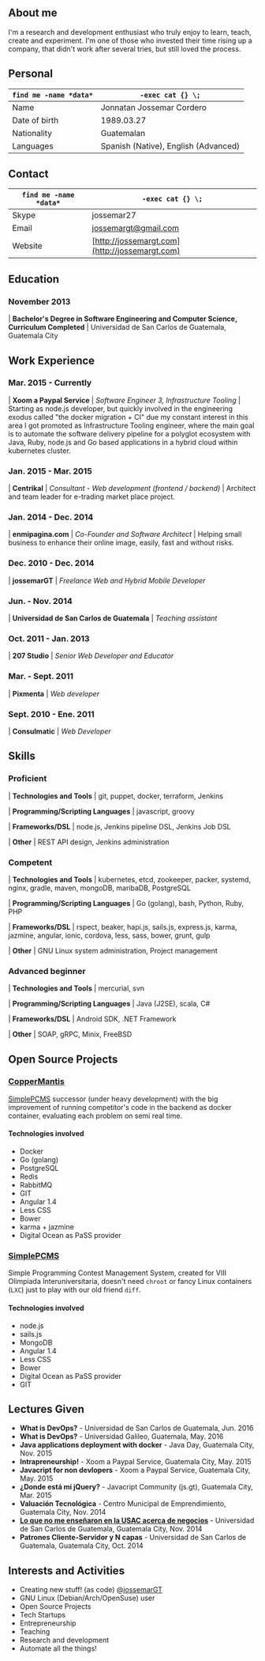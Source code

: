 ## About me

I'm a research and development enthusiast who truly enjoy to learn, teach,
create and experiment. I'm one of those who invested their time rising up a
company, that didn't work after several tries, but still loved the process.

## Personal

`find me -name *data*`  | `-exec cat {} \;`
---                     | ---
Name                    | Jonnatan Jossemar Cordero
Date of birth           | 1989.03.27
Nationality             | Guatemalan
Languages               | Spanish (Native), English (Advanced)

## Contact

`find me -name *data*`  | `-exec cat {} \;`
---                     | ---
Skype                   | jossemar27
Email                   | jossemargt@gmail.com
Website                 | [http://jossemargt.com](http://jossemargt.com)

## Education

### November 2013
| **Bachelor's Degree in Software Engineering and Computer Science, Curriculum Completed**
| Universidad de San Carlos de Guatemala, Guatemala City

## Work Experience

### Mar. 2015 - Currently
| **Xoom a Paypal Service**
| *Software Engineer 3, Infrastructure Tooling*
| Starting as node.js developer, but quickly involved in the engineering exodus called "the docker migration + CI" due my constant interest in this area I got promoted as Infrastructure Tooling engineer, where the main goal is to automate the software delivery pipeline for a polyglot ecosystem with Java, Ruby, node.js and Go based applications in a hybrid cloud within kubernetes cluster.

### Jan. 2015 - Mar. 2015
| **Centrikal**
| *Consultant - Web development (frontend / backend)*
| Architect and team leader for e-trading market place project.

### Jan. 2014 - Dec. 2014
| **enmipagina.com**
| *Co-Founder and Software Architect*
| Helping small business to enhance their online image, easily, fast and without risks.

### Dec. 2010 - Dec. 2014
| **jossemarGT**
| *Freelance Web and Hybrid Mobile Developer*

### Jun. - Nov. 2014
| **Universidad de San Carlos de Guatemala**
| *Teaching assistant*

### Oct. 2011 - Jan. 2013
| **207 Studio**
| *Senior Web Developer and Educator*

### Mar. - Sept. 2011
| **Pixmenta**
| *Web developer*

### Sept. 2010 - Ene. 2011
| **Consulmatic**
| *Web Developer*

## Skills

### Proficient

| **Technologies and Tools**
| git, puppet, docker, terraform, Jenkins

| **Programming/Scripting Languages**
| javascript, groovy

| **Frameworks/DSL**
| node.js, Jenkins pipeline DSL, Jenkins Job DSL

| **Other**
| REST API design, Jenkins administration

### Competent

| **Technologies and Tools**
| kubernetes, etcd, zookeeper, packer, systemd, nginx, gradle, maven, mongoDB, maribaDB, PostgreSQL

| **Programming/Scripting Languages**
| Go (golang), bash, Python, Ruby, PHP

| **Frameworks/DSL**
| rspect, beaker, hapi.js, sails.js, express.js, karma, jazmine, angular, ionic, cordova, less, sass, bower, grunt, gulp

| **Other**
| GNU Linux system administration, Project management

### Advanced beginner

| **Technologies and Tools**
| mercurial, svn

| **Programming/Scripting Languages**
| Java (J2SE), scala, C#

| **Frameworks/DSL**
| Android SDK, .NET Framework

| **Other**
| SOAP, gRPC, Minix, FreeBSD

## Open Source Projects

### [CopperMantis](https://github.com/CopperMantis)

[SimplePCMS](https://github.com/jossemargt/SimplePCMS) successor (under heavy
development) with the big improvement of running competitor's code in the backend
as docker container, evaluating each problem on semi real time.

#### Technologies involved

-   Docker
-   Go (golang)
-   PostgreSQL
-   Redis
-   RabbitMQ
-   GIT
-   Angular 1.4
-   Less CSS
-   Bower
-   karma + jazmine
-   Digital Ocean as PaSS provider

### [SimplePCMS](https://github.com/jossemargt/SimplePCMS)

Simple Programming Contest Management System, created for VIII Olimpiada
Interuniversitaria, doesn't need `chroot` or fancy Linux containers (`LXC`) just
to play with our old friend `diff`.

#### Technologies involved

-   node.js
-   sails.js
-   MongoDB
-   Angular 1.4
-   Less CSS
-   Bower
-   Digital Ocean as PaSS provider
-   GIT

## Lectures Given

-   **What is DevOps?** - Universidad de San Carlos de Guatemala, Jun. 2016
-   **What is DevOps?** - Universidad Galileo, Guatemala, May. 2016
-   **Java applications deployment with docker** - Java Day, Guatemala City, Nov. 2015
-   **Intrapreneurship!** - Xoom a Paypal Service, Guatemala City, May. 2015
-   **Javacript for non devlopers** - Xoom a Paypal Service, Guatemala City, May. 2015
-   **¿Donde está mi jQuery?** - Javacript Community (js.gt), Guatemala City, Mar. 2015
-   **Valuación Tecnológica** - Centro Municipal de Emprendimiento, Guatemala City, Nov. 2014
-   **[Lo que no me enseñaron en la USAC acerca de negocios](https://prezi.com/pueqzdtyv4ck/lo-que-no-me-ensenaro-en-la-usac-acerca-de-negocios/)** - Universidad de San Carlos de Guatemala, Guatemala City, Nov. 2014
-   **Patrones Cliente-Servidor y N capas** - Universidad de San Carlos de Guatemala, Guatemala City, Oct. 2014

## Interests and Activities

-   Creating new stuff! (as code) @[jossemarGT](http://github.com/jossemargt)
-   GNU Linux (Debian/Arch/OpenSuse) user
-   Open Source Projects
-   Tech Startups
-   Entrepreneurship
-   Teaching
-   Research and development
-   Automate all the things!
